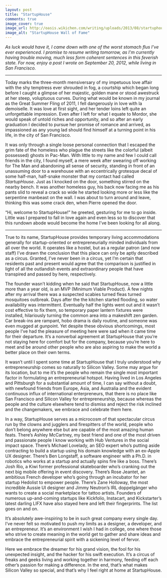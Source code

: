 ```yaml
---
layout: post
title: "StartupHouse"
comments: true
image_cover: true
image_url: http://oasis.wikichen.com/writing/uploads/2013/08/startuphouse.jpg
image_alt: "StartupHouse Wall of Fame"
---
```


*As luck would have it, I came down with one of the worst stomach flus I've ever experienced. I promise to resume writing tomorrow, as I'm currently having trouble moving, much less form coherent sentences in this feverish state. For now, enjoy a post I wrote on September 20, 2012, while living in San Francisco.*

- - -

Today marks the three-month mensiversary of my impetuous love affair with the shy temptress ever shrouded in fog, a courtship which began long before I caught a glimpse of her majestic, golden mane or stood awestruck at her steep, voluptuous curves. During what would be known in my journal as the Great Summer Fling of 2011, I fell dangerously in love with la demoiselle. It was love at first sight, and her tender loins left quite an unforgettable impression. Even after I left for what I equate to Mordor, she would speak of untold riches and opportunity, and so after an early graduation I decided to pursue her promise of romance and arrived, as impassioned as any young lad should find himself at a turning point in his life, in the city of San Francisco.

It was only through a single loose personal connection that I escaped the grim fate of the homeless who plague the streets like the colorful (albeit possessed) ghosts in Pac-Man. With little to my name and few I could call friends in the city, I found myself, a mere week after swearing off working for The Man and abandoning all sense of security, standing in front of an unassuming door to a warehouse with an eccentrically grotesque decal of some half-man, half-snake monster that my contact had called *StartupHouse*. Just as I knocked on the door, something stirred on the nearby bench. It was another homeless guy, his back now facing me as his pants slid to reveal a crack so wide he started looking more or less like the serpentine manbeast on the wall. I was about to turn around and leave, thinking this was some crack den, when Pierre opened the door.

“Hi, welcome to StartupHouse!” he greeted, gesturing for me to go inside. Little was I prepared to fall in love again and even less so to discover that this rundown abode would become the home I’ve been looking for all along.

- - -

True to its name, StartupHouse provides temporary living accommodations generally for startup-oriented or entrepreneurially minded individuals from all over the world. It operates like a hostel, but as a regular patron (and now staff) I’ve drawn the conclusion that this place can only be aptly described as a circus. Granted, I’ve never been in a circus, yet I’m certain that residents past and present would agree that the comparison is justified in light of all the outlandish events and extraordinary people that have transpired and passed by here, respectively.

The founder wasn’t kidding when he said that StartupHouse, now a little more than a year old, is an MVP (Minimum Viable Product). A few nights after my arrival there was a suspected scabies turned fleas turned mosquitoes outbreak. Days after the the kitchen started flooding, so water availability was intermittent. Eventually half the lights went out and it wasn’t cost effective to fix them, so temporary paper lantern fixtures were installed, hilariously turning the common area into a makeshift zen garden. Car break-ins are rampant, hobo drama is daily routine, and someone was even mugged at gunpoint. Yet despite these obvious shortcomings, most people I’ve had the pleasure of meeting here were sad when it came time for their departure. It’s a nonverbal agreement at StartupHouse that you’re not staying here for comfort but for the company, because you’re here to meet and be around other people who are also aspiring to make the world a better place on their own terms.

It wasn’t until I spent some time at StartupHouse that I truly understood why entrepreneurship comes so naturally to Silicon Valley. Some may argue for its location, but to me it’s the people who remain the single most important factor in formulating an entrepreneurial hotspot. Having lived in Los Angeles and Pittsburgh for a substantial amount of time, I can say without a doubt, with newfound friends from Europe, Asia, and Australia and the evident continuous influx of international enterpreneurs, that there is no place like San Francisco and Silicon Valley for entrepreneurship, because whereas the people and the culture elsewhere tend to dismiss and reject the risk inclined and the changemakers, we embrace and celebrate them here.

In a way, StartupHouse serves as a microcosm of that spectacular circus run by the clowns and jugglers and firespitters of the world, people who don’t belong anywhere else but are capable of the most amazing human feats. There’s Ashley McCartney, my best friend and one of the most driven and passionate people I know working with Hub Ventures in the social impact space. There’s Michael Lovelady, an SEO expert who’s putting aside contracting to build a startup using his domain knowledge with an ex-Apple UX designer. There’s Ben Longstaff, a software engineer with a Ph.D. in robotics who works at a startup and actually spins fire like a boss. There’s Josh Rio, a Kiwi former professional skateboarder who’s cranking out the next big mobile offering in event discovery. There’s Rose Jeantet, an ambitious French developer who’s going through an incubator for her startup Hedolist to empower people. There’s Zane Holloway, the most incredible Aussie UI designer and Jimmy Neutron’s IRL doppelgänger who wants to create a social marketplace for tattoo artists. Founders of numerous up-and-coming startups like Kickfolio, Instacart, and Kickstarter’s latest darling LIFX have also stayed here and left their fingerprints. The list goes on and on.

It’s absolutely awe-inspiring to be in such great company every single day. I’ve never felt so motivated to push my limits as a designer, a developer, and an entrepreneur. It’s an environment I wish I had in college, one where those who strive to create meaning in the world get to gather and share ideas and embrace the entrepreneurial spirit with a sickening level of fervor.

Here we embrace the dreamer for his grand vision, the fool for his unexpected insight, and the hacker for his swift execution. It’s a circus of freaks and geeks living and working together in harmony, feeding off each other’s passion for making a difference. In the end, that’s what makes Silicon Valley so special, and that’s why I feel right at home at StartupHouse.